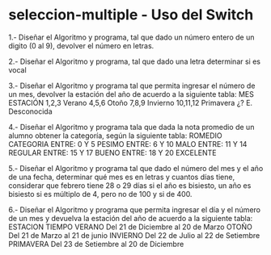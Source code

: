 # seleccion-multiple - Uso del Switch

1.- Diseñar el Algoritmo y programa, tal que dado un número entero de un digito (0 al 9), devolver el número 
en letras.

2.- Diseñar el Algoritmo y programa, tal que dado una letra determinar si es vocal

3.- Diseñar el Algoritmo y programa tal que permita ingresar el número de un mes, devolver la estación del 
año de acuerdo a la siguiente tabla:
MES       ESTACIÓN 
1,2,3     Verano
4,5,6     Otoño
7,8,9     Invierno
10,11,12  Primavera
¿? E.     Desconocida

4.- Diseñar el Algoritmo y programa tala que dada la nota promedio de un alumno obtener la categoría, según 
la siguiente tabla:
ROMEDIO           CATEGORIA
ENTRE: 0 Y 5      PESIMO
ENTRE: 6 Y 10     MALO
ENTRE: 11 Y 14    REGULAR
ENTRE: 15 Y 17    BUENO
ENTRE: 18 Y 20    EXCELENTE

 5.- Diseñar el Algoritmo y programa tal que dado el número del mes y el año de una fecha, determinar qué 
mes es en letras y cuantos días tiene, considerar que febrero tiene 28 o 29 días si el año es bisiesto, un año 
es bisiesto si es múltiplo de 4, pero no de 100 y si de 400.

6.- Diseñar el Algoritmo y programa que permita ingresar el día y el número de un mes y devuelva la 
estación del año de acuerdo a la siguiente tabla:
ESTACION      TIEMPO
VERANO        Del 21 de Diciembre al 20 de Marzo
OTOÑO         Del 21 de Marzo al 21 de junio
INVIERNO      Del 22 de Julio al 22 de Setiembre
PRIMAVERA     Del 23 de Setiembre al 20 de Diciembre
